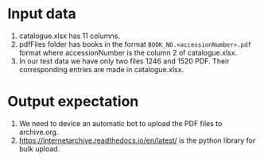 # Input data

1. catalogue.xlsx has 11 columns.
2. pdfFiles folder has books in the format `BOOK_NO.<accessionNumber>.pdf` format where accessionNumber is the column 2 of catalogue.xlsx.
3. In our test data we have only two files 1246 and 1520 PDF. Their corresponding entries are made in catalogue.xlsx.

# Output expectation

1. We need to device an automatic bot to upload the PDF files to archive.org.
2. https://internetarchive.readthedocs.io/en/latest/ is the python library for bulk upload.

